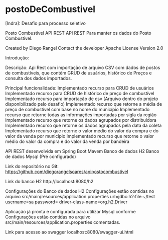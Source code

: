 # postoDeCombustivel

[Indra]: Desafio para processo seletivo

Posto Combustivel API REST
API REST Para manter os dados do Posto Combustivel.

Created by Diego Rangel
Contact the developer
Apache License Version 2.0

Introdução:

Descrição: Api Rest com importação de arquivo CSV com dados de postos de combustíveis, que contém GRUD de usuários, histórico de Preços e consulta dos dados importados.

Principal funcionalidade: 
Implementado recurso para CRUD de usuários
Implementado recurso para CRUD de histórico de preço de combustível
Implementado recurso para importação de csv (Arquivo dentro do projeto disponibilizado pelo desafio)
Implementado recurso que retorne a média de preço de combustível com base no nome do município
Implementado recurso que retorne todas as informações importadas por sigla da região
Implementado recurso que retorne os dados agrupados por distribuidora
Implementado recurso que retorne os dados agrupados pela data da coleta
Implementado recurso que retorne o valor médio do valor da compra e do valor da venda por município
Implementado recurso que retorne o valor médio do valor da compra e do valor da venda por bandeira

API REST desenvolvida em Spring Boot
						 Mavem
						 Banco de dados H2
						 Banco de dados Mysql (Pré configurado)
						 
Link do repositório no Git: https://github.com/diegorangelsoares/apipostocombustivel

Link do banco H2 
http://localhost:8080/h2

Configurações do Banco de dados H2
Configurações estão contidas no arquivo src/main/resources/application.properties
url=jdbc:h2:file:~/test
username=sa
password=
driver-class-name=org.h2.Driver

Aplicação já pronta e configurada para utilizar Mysql conforme Configurações estão contidas no arquivo src/main/resources/application.properties comentadas.


Link para acesso ao swagger
localhost:8080/swagger-ui.html


